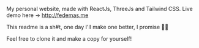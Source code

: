 My personal website, made with ReactJs, ThreeJs and Tailwind CSS.
Live demo here -> http://fedemas.me

This readme is a sh#t, one day I'll make one better, I promise 🤟🏻

Feel free to clone it and make a copy for yourself!
